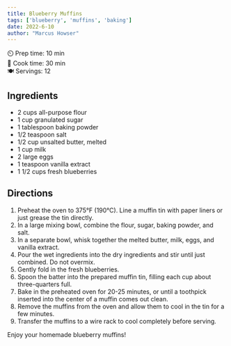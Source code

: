```yaml
---
title: Blueberry Muffins
tags: ['blueberry', 'muffins', 'baking']
date: 2022-6-10
author: "Marcus Howser"
---
```


⏲️ Prep time: 10 min  
🍳 Cook time: 30 min  
🍽️ Servings: 12

## Ingredients

- 2 cups all-purpose flour
- 1 cup granulated sugar
- 1 tablespoon baking powder
- 1/2 teaspoon salt
- 1/2 cup unsalted butter, melted
- 1 cup milk
- 2 large eggs
- 1 teaspoon vanilla extract
- 1 1/2 cups fresh blueberries

## Directions

1. Preheat the oven to 375°F (190°C). Line a muffin tin with paper liners or just grease the tin directly.
2. In a large mixing bowl, combine the flour, sugar, baking powder, and salt.
3. In a separate bowl, whisk together the melted butter, milk, eggs, and vanilla extract.
4. Pour the wet ingredients into the dry ingredients and stir until just combined. Do not overmix.
5. Gently fold in the fresh blueberries.
6. Spoon the batter into the prepared muffin tin, filling each cup about three-quarters full.
7. Bake in the preheated oven for 20-25 minutes, or until a toothpick inserted into the center of a muffin comes out clean.
8. Remove the muffins from the oven and allow them to cool in the tin for a few minutes.
9. Transfer the muffins to a wire rack to cool completely before serving.

Enjoy your homemade blueberry muffins!
